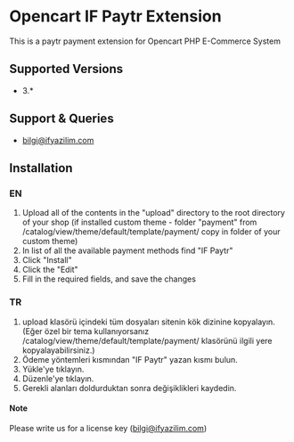 # Opencart IF Paytr Extension

This is a paytr payment extension for Opencart PHP E-Commerce System

## Supported Versions
 - 3.*
 
## Support & Queries

 - bilgi@ifyazilim.com
 
 
## Installation

### EN
 
 1. Upload all of the contents in the "upload" directory to the root directory of your shop (if installed custom theme - folder "payment" from /catalog/view/theme/default/template/payment/ copy in folder of your custom theme)
 2. In list of all the available payment methods find "IF Paytr"
 3. Click "Install"
 4. Click the "Edit"
 5. Fill in the required fields, and save the changes
 
### TR
 
 1. upload klasörü içindeki tüm dosyaları sitenin kök dizinine kopyalayın. (Eğer özel bir tema kullanıyorsanız /catalog/view/theme/default/template/payment/ klasörünü ilgili yere kopyalayabilirsiniz.)
 2. Ödeme yöntemleri kısmından "IF Paytr" yazan kısmı bulun.
 3. Yükle'ye tıklayın.
 4. Düzenle'ye tıklayın.
 5. Gerekli alanları doldurduktan sonra değişiklikleri kaydedin.
 
#### Note

Please write us for a license key (bilgi@ifyazilim.com)
